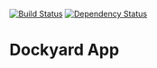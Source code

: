 [![Build Status](https://travis-ci.org/rensouhou/dockyard-app.svg?branch=master)](https://travis-ci.org/rensouhou/dockyard-app)
[![Dependency Status](https://gemnasium.com/badges/github.com/rensouhou/dockyard-app.svg)](https://gemnasium.com/github.com/rensouhou/dockyard-app)

# Dockyard App

